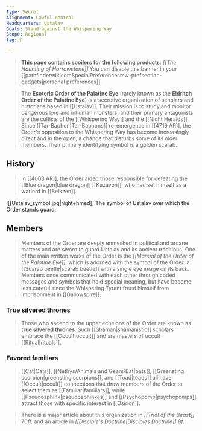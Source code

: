 ```yaml
---
Type: Secret
Alignment: Lawful neutral
Headquarters: Ustalav
Goals: Stand against the Whispering Way
Scope: Regional
tag: 👥

---
```


> **This page contains spoilers for the following products**: *[[The Haunting of Harrowstone]]*.You can disable this banner in your [[pathfinderwikicomSpecialPreferencesmw-prefsection-gadgets|personal preferences]].


> The **Esoteric Order of the Palatine Eye** (rarely known as the **Eldritch Order of the Palatine Eye**) is a secretive organization of scholars and historians based in [[Ustalav]]. Their mission is to study and monitor dangerous lore and inhuman monsters, and their primary antagonists are the cultists of the [[Whispering Way]] and the [[Night Heralds]]. Since [[Tar-Baphon|Tar-Baphons]] re-emergence in [[4719 AR]], the Order's opposition to the Whispering Way has become increasingly direct and in the open, a change that disturbs some of its older members. Their primary identifying symbol is a golden scarab.



## History

> In [[4063 AR]], the Order aided those responsible for defeating the [[Blue dragon|blue dragon]] [[Kazavon]], who had set himself as a warlord in [[Belkzen]].

![[Ustalav_symbol.jpg|right+hmed]] 
 The symbol of Ustalav over which the Order stands guard.

## Members

> Members of the Order are deeply enmeshed in political and arcane matters and are sworn to guard Ustalav and its ancient traditions. One of the main written works of the Order is the *[[Manual of the Order of the Palatine Eye]]*, which is adorned with the symbol of the Order: a [[Scarab beetle|scarab beetle]] with a single eye image on its back.
> Members once communicated with each other through coded messages and symbols that hold special meaning, but have become less careful since the Whispering Tyrant freed himself from imprisonment in [[Gallowspire]].


### True silvered thrones

> Those who ascend to the upper echelons of the Order are known as **true silvered thrones**. Such [[Shaman|shamanistic]] scholars embrace the [[Occult|occult]] and are masters of occult [[Ritual|rituals]].


### Favored familiars

> [[Cat|Cats]], [[Nethys/Animals and Gears/Bat|bats]], [[Greensting scorpion|greensting scorpions]], and [[Toad|toads]] all have [[Occult|occult]] connections that draw members of the Order to select them as [[Familiar|familiars]], while [[Pseudosphinx|pseudosphinxes]] and [[Psychopomp|psychopomps]] attract those with specific interest in [[Osirion]].


> There is a major article about this organization in *[[Trial of the Beast]]* 70*ff.* and an article in *[[Disciple's Doctrine|Disciples Doctrine]]* 8*f.*







